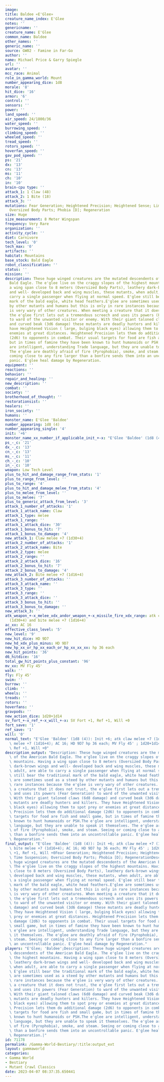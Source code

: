 ```yaml
---
image:
title: Baldee «E'Glee»
creature_name_index: E'Glee
notes: ''
genericname: ''
creature_name: E'Glee
common_name: Baldee
other_names: ''
generic_name: ''
source: GW02 - Famine in Far-Go
author: ''
name: Michael Price & Garry Spiegle
url: ''
avatar: ''
mcc_race: Animal
role_in_gamma_world: Mount
number_appearing_dice: 1d8
morale: '8'
hit_dice: '16'
armor: '6'
control: ''
sensors: ''
power: ''
land_speed: ''
air_speed: 24/1800/36
water_speed: ''
burrowing_speed: ''
climbing_speed: ''
wheeled_speed: ''
tread_speed: ''
rotors_speed: ''
hoverfan_speed: ''
gav_pod_speed: ''
ps: '21'
dx: '13'
cn: '13'
ms: '11'
ch: '10'
in: '10'
brain-cpu type: ''
attack_1: 1 Claw (48)
attack_2: 1 Bite (18)
attack_3: ''
mutations: Fear Generation; Heightened Precision; Heightened Sense; Limited Time Suspension;
  Oversized Body Parts; Phobia [D]; Regeneration
size: Huge
size_measurement: 8 Meter Wingspan
frequency: Very Rare
organization: ''
activity_cycle: ''
diet: Carnivore
tech_level: '0'
tech_max: '0'
artifacts: ''
habitat: Mountains
base_stock: Bald Eagle
robot_classification: ''
status: ''
mission: ''
description: These huge winged creatures are the mutated descendents of the American
  Bald Eagle. The e'glee live on the craggy slopes of the highest mountains. Having
  a wing span close to 8 meters (Oversized Body Parts), leathery dark-brown wings
  and well- developed back and wing muscles, these mutants, when adult, are able to
  carry a single passenger when flying at normal speed. E'glee still bear the traditional
  mark of the bald eagle, white head feathers.E'glee are sometimes used as a steed
  by other mutants and humans but this is only in rare instances because the e'glee
  is very wary of other creatures. When meeting a creature that it does not trust,
  the e'glee first lets out a tremendous screech and uses its powers (Fear Generation)
  to ward of the unwanted visitor or enemy. With their giant taloned claws (6d8 damage)
  and curved beak (3d6 damage) these mutants are deadly hunters and killers. They
  have Heightened Vision ( large, bulging black eyes) allowing them to spot prey or
  enemies at great distances. Heightened Precision lets them do additional damage
  (2d6) to opponents in combat. Their usual targets for food are fish and small game,
  but in times of famine they have been known to hunt humanoids or PSH.The e'glee
  are intelligent, understanding Trade language, but they are unable to speak it themselves.
  The e'glee are deathly afraid of fire (Pyrophobia), smoke, and steam. Seeing or
  coming close to any fire larger than a bonfire sends them into an uncontrollable
  panic. E'glee heal damage by Regeneration.
equipment: ''
reactions: ''
behavior: ''
repair_and_healing: ''
new_description: ''
combat: ''
society: ''
brotherhood_of_thought: ''
restorationsist: ''
healers: ''
iron_society: ''
humans: ''
monster_name: E'Glee 'Baldee'
number_appearing: 1d8 (4)
number_appearing_single: '4'
init: '+6'
monster_name_xx_number_if_applicable_init_+-x: "E'Glee 'Baldee' (1d8 (4)): Init +6"
ps_-_c: '21'
dx_-_c: '13'
cn_-_c: '13'
ms_-_c: '11'
ch_-_c: '10'
in_-_c: '10'
weapon: Low Tech Level
plus_to_hit_and_damage_range_from_stats: '1'
plus_to_range_from_level: ''
plus_to_range: '4'
plus_to_hit_and_damage_melee_from_stats: '4'
plus_to_melee_from_level: ''
plus_to_melee: '7'
plus_to_generic_attack_from_level: '3'
attack_1_number_of_attacks: '1'
attack_1_attack_name: Claw
attack_1_type: melee
attack_1_range: ''
attack_1_attack_dice: '30'
attack_1_bonus_to_hit: '7'
attack_1_bonus_to_damage: '4'
new_attack_1: Claw melee +7 (1d30+4)
attack_2_number_of_attacks: '1'
attack_2_attack_name: Bite
attack_2_type: melee
attack_2_range: ''
attack_2_attack_dice: '16'
attack_2_bonus_to_hit: '7'
attack_2_bonus_to_damage: '4'
new_attack_2: Bite melee +7 (1d16+4)
attack_3_number_of_attacks: ''
attack_3_attack_name: ''
attack_3_type: ''
attack_3_range: ''
attack_3_attack_dice: ''
attack_3_bonus_to_hit: ''
attack_3_bonus_to_damage: ''
new_attack_3: ''
atk_weapon_+-x_melee_xdx_andor_weapon_+-x_missile_fire_xdx_range: atk claw melee +7
  (1d30+4) and bite melee +7 (1d16+4)
ac_xx: AC 16
effective_class_level: '5'
new_level: '9'
new_hit_dice: HD 9D7
new_hd_xdx_plus_minus: HD 9D7
new_hp_xx_or_hp_xx_each_or_hp_xx_xx_xx: hp 36 each
new_hit_points: '36'
d6_hitdice: '16'
total_gw_hit_points_plus_constant: '96'
mv_xx: MV Fly 45'
walk: ''
fly: Fly 45'
swim: ''
burrow: ''
climb: ''
wheels: ''
treads: ''
rotors: ''
hoverfans: ''
gravpods: ''
new_action_dice: 1d20+1d14
sv_fort_+-x_ref_+-x_will_+-x: SV Fort +1, Ref +1, Will +0
fort_save: '1'
ref_save: '1'
will: '0'
normal_text: "E'Glee 'Baldee' (1d8 (4)): Init +6; atk claw melee +7 (1d30+4) and bite\
  \ melee +7 (1d16+4); AC 16; HD 9D7 hp 36 each; MV Fly 45' ; 1d20+1d14; SV Fort +1,\
  \ Ref +1, Will +0"
description_output: "Description: These huge winged creatures are the mutated descendents\
  \ of the American Bald Eagle. The e'glee live on the craggy slopes of the highest\
  \ mountains. Having a wing span close to 8 meters (Oversized Body Parts), leathery\
  \ dark-brown wings and well- developed back and wing muscles, these mutants, when\
  \ adult, are able to carry a single passenger when flying at normal speed. E'glee\
  \ still bear the traditional mark of the bald eagle, white head feathers.E'glee\
  \ are sometimes used as a steed by other mutants and humans but this is only in\
  \ rare instances because the e'glee is very wary of other creatures. When meeting\
  \ a creature that it does not trust, the e'glee first lets out a tremendous screech\
  \ and uses its powers (Fear Generation) to ward of the unwanted visitor or enemy.\
  \ With their giant taloned claws (6d8 damage) and curved beak (3d6 damage) these\
  \ mutants are deadly hunters and killers. They have Heightened Vision ( large, bulging\
  \ black eyes) allowing them to spot prey or enemies at great distances. Heightened\
  \ Precision lets them do additional damage (2d6) to opponents in combat. Their usual\
  \ targets for food are fish and small game, but in times of famine they have been\
  \ known to hunt humanoids or PSH.The e'glee are intelligent, understanding Trade\
  \ language, but they are unable to speak it themselves. The e'glee are deathly afraid\
  \ of fire (Pyrophobia), smoke, and steam. Seeing or coming close to any fire larger\
  \ than a bonfire sends them into an uncontrollable panic. E'glee heal damage by\
  \ Regeneration."
final_output: "E'Glee 'Baldee' (1d8 (4)): Init +6; atk claw melee +7 (1d30+4) and\
  \ bite melee +7 (1d16+4); AC 16; HD 9D7 hp 36 each; MV Fly 45' ; 1d20+1d14; SV Fort\
  \ +1, Ref +1, Will +0Fear Generation; Heightened Precision; Heightened Sense; Limited\
  \ Time Suspension; Oversized Body Parts; Phobia [D]; RegenerationDescription: These\
  \ huge winged creatures are the mutated descendents of the American Bald Eagle.\
  \ The e'glee live on the craggy slopes of the highest mountains. Having a wing span\
  \ close to 8 meters (Oversized Body Parts), leathery dark-brown wings and well-\
  \ developed back and wing muscles, these mutants, when adult, are able to carry\
  \ a single passenger when flying at normal speed. E'glee still bear the traditional\
  \ mark of the bald eagle, white head feathers.E'glee are sometimes used as a steed\
  \ by other mutants and humans but this is only in rare instances because the e'glee\
  \ is very wary of other creatures. When meeting a creature that it does not trust,\
  \ the e'glee first lets out a tremendous screech and uses its powers (Fear Generation)\
  \ to ward of the unwanted visitor or enemy. With their giant taloned claws (6d8\
  \ damage) and curved beak (3d6 damage) these mutants are deadly hunters and killers.\
  \ They have Heightened Vision ( large, bulging black eyes) allowing them to spot\
  \ prey or enemies at great distances. Heightened Precision lets them do additional\
  \ damage (2d6) to opponents in combat. Their usual targets for food are fish and\
  \ small game, but in times of famine they have been known to hunt humanoids or PSH.The\
  \ e'glee are intelligent, understanding Trade language, but they are unable to speak\
  \ it themselves. The e'glee are deathly afraid of fire (Pyrophobia), smoke, and\
  \ steam. Seeing or coming close to any fire larger than a bonfire sends them into\
  \ an uncontrollable panic. E'glee heal damage by Regeneration."
players: "E'Glee; 'Baldee';Description: These huge winged creatures are the mutated\
  \ descendents of the American Bald Eagle. The e'glee live on the craggy slopes of\
  \ the highest mountains. Having a wing span close to 8 meters (Oversized Body Parts),\
  \ leathery dark-brown wings and well- developed back and wing muscles, these mutants,\
  \ when adult, are able to carry a single passenger when flying at normal speed.\
  \ E'glee still bear the traditional mark of the bald eagle, white head feathers.E'glee\
  \ are sometimes used as a steed by other mutants and humans but this is only in\
  \ rare instances because the e'glee is very wary of other creatures. When meeting\
  \ a creature that it does not trust, the e'glee first lets out a tremendous screech\
  \ and uses its powers (Fear Generation) to ward of the unwanted visitor or enemy.\
  \ With their giant taloned claws (6d8 damage) and curved beak (3d6 damage) these\
  \ mutants are deadly hunters and killers. They have Heightened Vision ( large, bulging\
  \ black eyes) allowing them to spot prey or enemies at great distances. Heightened\
  \ Precision lets them do additional damage (2d6) to opponents in combat. Their usual\
  \ targets for food are fish and small game, but in times of famine they have been\
  \ known to hunt humanoids or PSH.The e'glee are intelligent, understanding Trade\
  \ language, but they are unable to speak it themselves. The e'glee are deathly afraid\
  \ of fire (Pyrophobia), smoke, and steam. Seeing or coming close to any fire larger\
  \ than a bonfire sends them into an uncontrollable panic. E'glee heal damage by\
  \ Regeneration.|"
id: 71178
permalink: /Gamma-World-Bestiary/:title:output_ext
layout: gammaworld
categories:
- Gamma World
- Bestiary
- Mutant Crawl Classics
date: 2023-04-07 08:37:35.650441
---
```

